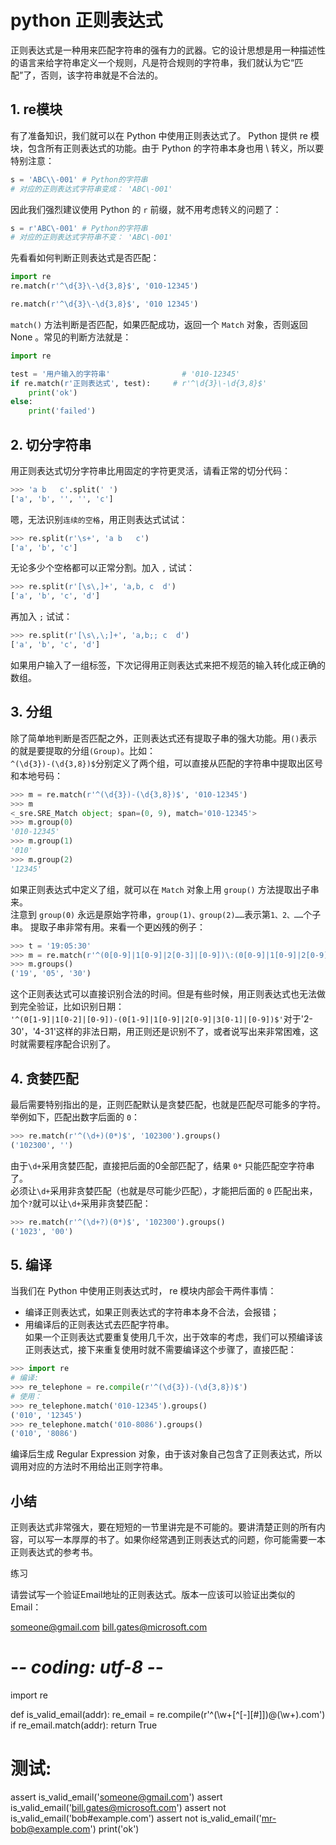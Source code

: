 # python 正则表达式    
正则表达式是一种用来匹配字符串的强有力的武器。它的设计思想是用一种描述性的语言来给字符串定义一个规则，凡是符合规则的字符串，我们就认为它“匹配”了，否则，该字符串就是不合法的。   

## 1. re模块   
有了准备知识，我们就可以在 Python 中使用正则表达式了。 Python 提供 re 模块，包含所有正则表达式的功能。由于 Python 的字符串本身也用 \ 转义，所以要特别注意：   
```python
s = 'ABC\\-001' # Python的字符串
# 对应的正则表达式字符串变成： 'ABC\-001'
```
因此我们强烈建议使用 Python 的 `r` 前缀，就不用考虑转义的问题了：   
```python
s = r'ABC\-001' # Python的字符串
# 对应的正则表达式字符串不变： 'ABC\-001'
```
先看看如何判断正则表达式是否匹配：   
```python
import re
re.match(r'^\d{3}\-\d{3,8}$', '010-12345')

re.match(r'^\d{3}\-\d{3,8}$', '010 12345')
```
`match()` 方法判断是否匹配，如果匹配成功，返回一个 `Match` 对象，否则返回 None 。常见的判断方法就是：    
```python
import re

test = '用户输入的字符串' 				 # '010-12345'
if re.match(r'正则表达式', test):  	 # r'^\d{3}\-\d{3,8}$'
    print('ok')
else:
    print('failed')
```
## 2. 切分字符串
用正则表达式切分字符串比用固定的字符更灵活，请看正常的切分代码：   
```python
>>> 'a b   c'.split(' ')
['a', 'b', '', '', 'c']
```
嗯，无法识别`连续的空格`，用正则表达式试试：  
```python
>>> re.split(r'\s+', 'a b   c')
['a', 'b', 'c']
```
无论多少个空格都可以正常分割。加入 `,` 试试：   
```python
>>> re.split(r'[\s\,]+', 'a,b, c  d')
['a', 'b', 'c', 'd']
```
再加入 `;` 试试：   
```python
>>> re.split(r'[\s\,\;]+', 'a,b;; c  d')
['a', 'b', 'c', 'd']
```
如果用户输入了一组标签，下次记得用正则表达式来把不规范的输入转化成正确的数组。   
## 3. 分组   
除了简单地判断是否匹配之外，正则表达式还有提取子串的强大功能。用`()`表示的就是要提取的分组`(Group)`。比如：    
`^(\d{3})-(\d{3,8})$`分别定义了两个组，可以直接从匹配的字符串中提取出区号和本地号码：   
```python
>>> m = re.match(r'^(\d{3})-(\d{3,8})$', '010-12345')
>>> m
<_sre.SRE_Match object; span=(0, 9), match='010-12345'>
>>> m.group(0)
'010-12345'
>>> m.group(1)
'010'
>>> m.group(2)
'12345'
```
如果正则表达式中定义了组，就可以在 `Match` 对象上用 `group()` 方法提取出子串来。   
注意到 `group(0)` 永远是原始字符串，`group(1)、group(2)……`表示第`1、2、……`个子串。
提取子串非常有用。来看一个更凶残的例子：   
```python
>>> t = '19:05:30'
>>> m = re.match(r'^(0[0-9]|1[0-9]|2[0-3]|[0-9])\:(0[0-9]|1[0-9]|2[0-9]|3[0-9]|4[0-9]|5[0-9]|[0-9])\:(0[0-9]|1[0-9]|2[0-9]|3[0-9]|4[0-9]|5[0-9]|[0-9])$', t)
>>> m.groups()
('19', '05', '30')
```
这个正则表达式可以直接识别合法的时间。但是有些时候，用正则表达式也无法做到完全验证，比如识别日期：   
`'^(0[1-9]|1[0-2]|[0-9])-(0[1-9]|1[0-9]|2[0-9]|3[0-1]|[0-9])$'`对于'2-30'，'4-31'这样的非法日期，用正则还是识别不了，或者说写出来非常困难，这时就需要程序配合识别了。   
## 4. 贪婪匹配
最后需要特别指出的是，正则匹配默认是贪婪匹配，也就是匹配尽可能多的字符。举例如下，匹配出数字后面的 `0`：   
```python
>>> re.match(r'^(\d+)(0*)$', '102300').groups()
('102300', '')
```
由于`\d+`采用贪婪匹配，直接把后面的0全部匹配了，结果 `0*` 只能匹配空字符串了。   
必须让`\d+`采用非贪婪匹配（也就是尽可能少匹配），才能把后面的 `0` 匹配出来，加个`?`就可以让`\d+`采用非贪婪匹配：   
```python
>>> re.match(r'^(\d+?)(0*)$', '102300').groups()
('1023', '00')
```
## 5. 编译
当我们在 Python 中使用正则表达式时， re 模块内部会干两件事情：   
- 编译正则表达式，如果正则表达式的字符串本身不合法，会报错；  
- 用编译后的正则表达式去匹配字符串。  
如果一个正则表达式要重复使用几千次，出于效率的考虑，我们可以预编译该正则表达式，接下来重复使用时就不需要编译这个步骤了，直接匹配：  
```python
>>> import re
# 编译:
>>> re_telephone = re.compile(r'^(\d{3})-(\d{3,8})$')
# 使用：
>>> re_telephone.match('010-12345').groups()
('010', '12345')
>>> re_telephone.match('010-8086').groups()
('010', '8086')
```
编译后生成 Regular Expression 对象，由于该对象自己包含了正则表达式，所以调用对应的方法时不用给出正则字符串。    

## **小结**   
正则表达式非常强大，要在短短的一节里讲完是不可能的。要讲清楚正则的所有内容，可以写一本厚厚的书了。如果你经常遇到正则表达式的问题，你可能需要一本正则表达式的参考书。   

练习

请尝试写一个验证Email地址的正则表达式。版本一应该可以验证出类似的Email：

someone@gmail.com
bill.gates@microsoft.com
# -*- coding: utf-8 -*-
import re

def is_valid_email(addr):
	re_email = re.compile(r'^(\w+[^[-][#]])@(\w+).com')
	if re_email.match(addr):
	    return True

# 测试:
assert is_valid_email('someone@gmail.com')
assert is_valid_email('bill.gates@microsoft.com')
assert not is_valid_email('bob#example.com')
assert not is_valid_email('mr-bob@example.com')
print('ok')